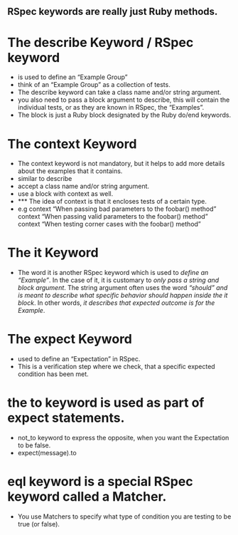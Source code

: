 ##  RSpec keywords are really just Ruby methods.

# The describe Keyword / RSpec keyword
- is used to define an “Example Group”
- think of an “Example Group” as a collection of tests.
- The describe keyword can take a class name and/or string argument.
- you also need to pass a block argument to describe, this will contain the individual tests, or as they are known in RSpec, the “Examples”.
- The block is just a Ruby block designated by the Ruby do/end keywords.

# The context Keyword
- The context keyword is not mandatory, but it helps to add more details about the examples that it contains.
-  similar to describe
-  accept a class name and/or string argument.
- use a block with context as well.
- *** The idea of context is that it encloses tests of a certain type.
- e.g
context “When passing bad parameters to the foobar() method”
context “When passing valid parameters to the foobar() method”
context “When testing corner cases with the foobar() method”

# The it Keyword
- The word it is another RSpec keyword which is used to *define an “Example”*.
In the case of it, it is customary to *only pass a string and block argument*.
The string argument often uses the word *“should” and is meant to describe what specific behavior should happen inside the it block*.
In other words, *it describes that expected outcome is for the Example*.

# The expect Keyword
- used to define an “Expectation” in RSpec.
- This is a verification step where we check, that a specific expected condition has been met.

# the to keyword is used as part of expect statements.
- not_to keyword to express the opposite, when you want the Expectation to be false.
- expect(message).to

# eql keyword is a special RSpec keyword called a Matcher.
- You use Matchers to specify what type of condition you are testing to be true (or false).
